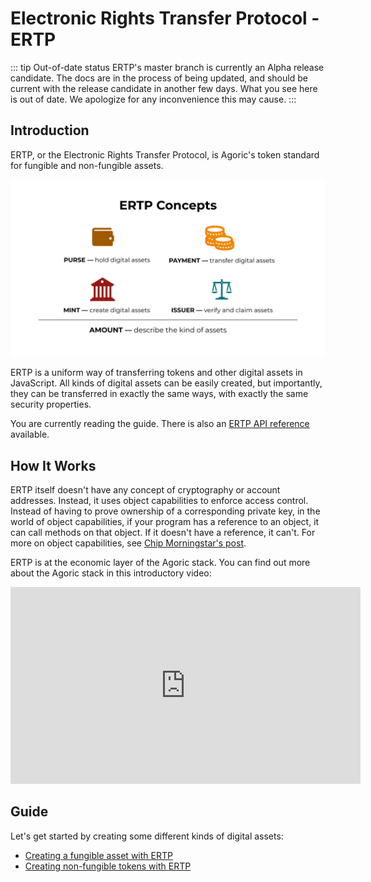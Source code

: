 # Electronic Rights Transfer Protocol - ERTP

::: tip Out-of-date status
ERTP's master branch is currently an Alpha release candidate. The docs
are in the process of being updated, and should be current with
the release candidate in another few days. What you see here is out of
date. We apologize for any inconvenience this may cause. 
:::

## Introduction

ERTP, or the Electronic Rights Transfer Protocol, is Agoric's token
standard for fungible and non-fungible assets.

![ERTP Foundations](./assets/ertp-foundations.svg)

ERTP is a uniform way of transferring tokens and other digital assets in JavaScript. All kinds of digital assets can be easily created, but importantly, they can be transferred in exactly the same ways, with exactly the same security properties.

You are currently reading the guide. There is also an [ERTP API reference](/ertp/api/) available.

## How It Works

ERTP itself doesn't have any concept of cryptography or account addresses.
Instead, it uses object capabilities to enforce access control.
Instead of having to prove ownership of a corresponding private key,
in the world of object capabilities, if your program has a reference
to an object, it can call methods on that object. If it doesn't have a
reference, it can't. For more on object capabilities, see [Chip
Morningstar's
post](http://habitatchronicles.com/2017/05/what-are-capabilities/).

ERTP is at the economic layer of the Agoric stack. You can find out
more about the Agoric stack in this introductory video:
<iframe width="560" height="315" src="https://www.youtube.com/embed/52SgGFpWjsY" frameborder="0" allow="accelerometer; autoplay; encrypted-media; gyroscope; picture-in-picture" allowfullscreen></iframe>


## Guide

Let's get started by creating some different kinds of digital assets:
- [Creating a fungible asset with ERTP](./create-fungible-erights.md)
- [Creating non-fungible tokens with ERTP](./create-non-fungible-tokens.md)
